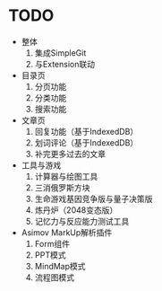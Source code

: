 # TODO

-	整体
	1.	集成SimpleGit
	2.	与Extension联动
-	目录页
	1.	分页功能
	2.	分类功能
	3.	搜索功能
-	文章页
	1.	回复功能（基于IndexedDB）
	2.	划词评论（基于IndexedDB）
	3.	补完更多过去的文章
-	工具与游戏
	1.	计算器与绘图工具
	3.	三消俄罗斯方块
	4.	生命游戏基因竞争版与量子决策版
	4.	炼丹炉（2048变态版）
	5.	记忆力与反应能力测试工具
-	Asimov MarkUp解析插件
	1.	Form组件
	2.	PPT模式
	3.	MindMap模式
	4.	流程图模式